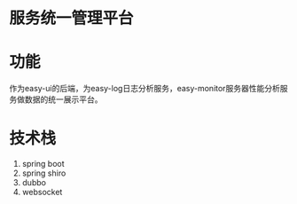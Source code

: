 # 服务统一管理平台
# 功能
作为easy-ui的后端，为easy-log日志分析服务，easy-monitor服务器性能分析服务做数据的统一展示平台。
# 技术栈
1. spring boot
2. spring shiro
3. dubbo
4. websocket
